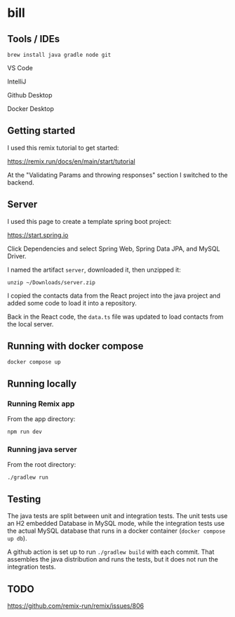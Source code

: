 # bill

## Tools / IDEs

    brew install java gradle node git

VS Code

IntelliJ

Github Desktop

Docker Desktop

## Getting started

I used this remix tutorial to get started:

https://remix.run/docs/en/main/start/tutorial

At the "Validating Params and throwing responses" section I switched to the backend.

## Server

I used this page to create a template spring boot project:

https://start.spring.io

Click Dependencies and select Spring Web, Spring Data JPA, and MySQL Driver.

I named the artifact `server`, downloaded it, then unzipped it:

    unzip ~/Downloads/server.zip

I copied the contacts data from the React project into the java project and added some code to load it into a repository.

Back in the React code, the `data.ts` file was updated to load contacts from the local server.

## Running with docker compose

    docker compose up

## Running locally

### Running Remix app

From the app directory:

    npm run dev

### Running java server

From the root directory:

    ./gradlew run

## Testing

The java tests are split between unit and integration tests.  The unit tests use an H2 embedded Database in MySQL mode, while the integration tests use the actual MySQL database that runs in a docker container (`docker compose up db`).

A github action is set up to run `./gradlew build` with each commit.  That assembles the java distribution and runs the tests, but it does not run the integration tests.

## TODO

https://github.com/remix-run/remix/issues/806